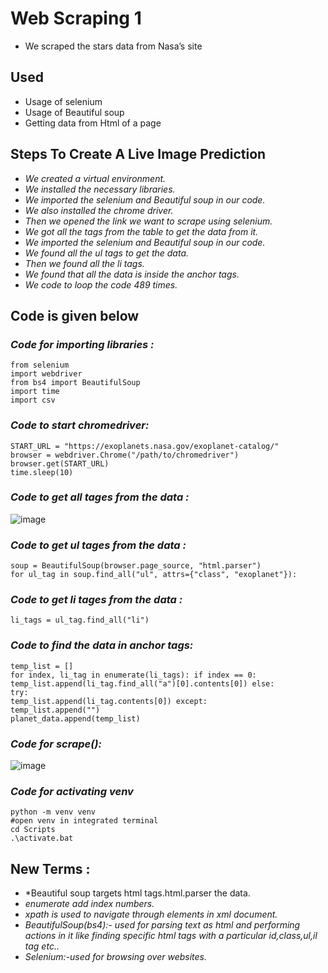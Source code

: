 # Web Scraping 1
* We scraped the stars data from Nasa’s site

 ## Used
  * Usage of selenium
  * Usage of Beautiful soup
  * Getting data from Html of a page

## Steps To Create A Live Image Prediction
  * *We created a virtual environment.*
  * *We installed the necessary libraries.*
  * *We imported the selenium and Beautiful soup in our code.*
  * *We also installed the chrome driver.*
  * *Then we opened the link we want to scrape using selenium.*
  * *We got all the tags from the table to get the data from it.*
  * *We imported the selenium and Beautiful soup in our code.*
  * *We found all the ul tags to get the data.*
  * *Then we found all the li tags.*
  * *We found that all the data is inside the anchor tags.*
  * *We code to loop the code 489 times.*

## Code is given below
### *Code for importing libraries :*
````
from selenium 
import webdriver 
from bs4 import BeautifulSoup 
import time
import csv
````
### *Code to start chromedriver:* 
````
START_URL = "https://exoplanets.nasa.gov/exoplanet-catalog/" 
browser = webdriver.Chrome("/path/to/chromedriver") 
browser.get(START_URL)
time.sleep(10)
````
### *Code to get all tages from the data :*
![image](https://user-images.githubusercontent.com/74312429/148648368-310f459d-3f7f-4f7f-9b84-6cb2b94dc29d.png)
### *Code to get ul tages from the data :*
````
soup = BeautifulSoup(browser.page_source, "html.parser")
for ul_tag in soup.find_all("ul", attrs={"class", "exoplanet"}):
````
### *Code to get li tages from the data :*
```
li_tags = ul_tag.find_all("li")
```
### *Code to find the data in anchor tags:*
````
temp_list = []
for index, li_tag in enumerate(li_tags): if index == 0:
temp_list.append(li_tag.find_all("a")[0].contents[0]) else:
try:
temp_list.append(li_tag.contents[0]) except:
temp_list.append("")
planet_data.append(temp_list)
````
### *Code for scrape():*
![image](https://user-images.githubusercontent.com/74312429/148648562-8e9074e2-7abc-4aaa-80f5-4aab7a474389.png)
### *Code for activating venv*
````
python -m venv venv
#open venv in integrated terminal
cd Scripts
.\activate.bat
````
## New Terms :
 * *Beautiful soup targets html tags.html.parser the data.
 * *enumerate add index numbers.*
 * *xpath is used to navigate through elements in xml document.*
 * *BeautifulSoup(bs4):- used for parsing text as html and performing actions in it like finding specific html tags with a particular id,class,ul,il tag etc..*
 * *Selenium:-used for browsing over websites.*
